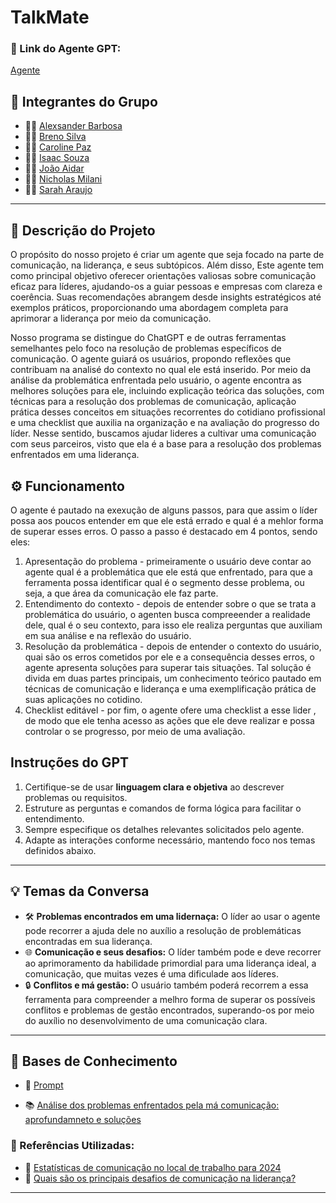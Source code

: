 # TalkMate

### **🔗 Link do Agente GPT:**  
[Agente](https://chatgpt.com/g/g-679af299850481918a86a8b40bf9f0bd-talkmate)

## **👥 Integrantes do Grupo**  
- 🧑‍💻 [Alexsander Barbosa](https://github.com/Alex-Silva2004)  
- 🧑‍💻 [Breno Silva](https://github.com/brenofgsilva)  
- 👩‍💻 [Caroline Paz](https://github.com/Carolmpaz)  
- 🧑‍💻 [Isaac Souza](https://gitHub.com/IsaacSOuzaSanTOS)  
- 🧑‍💻 [João Aidar](https://gitHub.com/joaoaidar)  
- 🧑‍💻 [Nicholas Milani](https://github.com/nicholasmillani)  
- 👩‍💻 [Sarah Araujo](https://gitHub.com/SarahAraujoDuarte)  

---

## **📄 Descrição do Projeto**  
 <p>O propósito do nosso projeto é criar um agente que seja focado na parte de comunicação, na liderança, e seus subtópicos. Além disso, Este agente tem como principal objetivo oferecer orientações valiosas sobre comunicação eficaz para líderes, ajudando-os a guiar pessoas e empresas com clareza e coerência. Suas recomendações abrangem desde insights estratégicos até exemplos práticos, proporcionando uma abordagem completa para aprimorar a liderança por meio da comunicação.<p>
 <p>Nosso programa se distingue do ChatGPT e de outras ferramentas semelhantes pelo foco na resolução de problemas específicos de comunicação. O agente guiará os usuários, propondo reflexões que contribuam na analisé do contexto no qual ele está inserido. Por meio da análise da problemática enfrentada pelo usuário, o agente encontra as melhores soluções para ele, incluindo explicação teórica das soluções, com técnicas para a resolução dos problemas de comunicação, aplicação prática desses conceitos em situações recorrentes do cotidiano profissional e uma checklist que auxilia na organização e na avaliação do progresso do líder. Nesse sentido, buscamos ajudar lideres a cultivar uma comunicação com seus parceiros, visto que ela é a base para a resolução dos problemas enfrentados em uma liderança.</p>

## **⚙️ Funcionamento**  
<p>O agente é pautado na exexução de alguns passos, para que assim o líder possa aos poucos entender em que ele está errado e qual é a mehlor forma de superar esses erros. 
O passo a passo é destacado em 4 pontos, sendo eles: </p>
 
1. Apresentação do problema - primeiramente o usuário deve contar ao agente qual é a problemática que ele está que enfrentado, para que a ferramenta possa identificar qual é o segmento desse problema, ou seja, a que área da comunicação ele faz parte.
2. Entendimento do contexto - depois de entender sobre o que se trata a problemática do usuário, o agenten busca compreeender a realidade dele, qual é o seu contexto, para isso ele realiza perguntas que auxiliam em sua análise e na reflexão do usuário. 
3. Resolução da problemática - depois de entender o contexto do usuário, quai são os erros cometidos por ele e a consequência desses erros, o agente apresenta soluções para superar tais situações. Tal solução é divida em duas partes principais, um conhecimento teórico pautado em técnicas de comunicação e liderança e uma exemplificação prática de suas aplicações no cotidino.
4. Checklist editável - por fim, o agente ofere uma checklist a esse lider , de modo que ele tenha acesso as ações que ele deve realizar e possa controlar o se progresso, por meio de uma avaliação.

## **Instruções do GPT** 
1. Certifique-se de usar **linguagem clara e objetiva** ao descrever problemas ou requisitos.  
2. Estruture as perguntas e comandos de forma lógica para facilitar o entendimento.  
3. Sempre especifique os detalhes relevantes solicitados pelo agente.  
4. Adapte as interações conforme necessário, mantendo foco nos temas definidos abaixo.  
---
## **💡 Temas da Conversa** 
- 🛠️ **Problemas encontrados em uma lidernaça:** O líder ao usar o agente pode recorrer a ajuda dele no auxílio a resolução de problemáticas encontradas em sua liderança.
- 🌐 **Comunicação e seus desafios:** O líder também pode e deve recorrer ao aprimoramento da habilidade primordial para uma liderança ideal, a comunicação, que muitas vezes é uma dificulade aos líderes.
- 🔒 **Conflitos e má gestão:** O usuário também poderá recorrem a essa ferramenta para compreender a melhro forma de superar os possíveis conflitos e problemas de gestão encontrados, superando-os por meio do auxílio no desenvolvimento de uma comunicação clara.



---

## **📖 Bases de Conhecimento**  

- 🦾 [Prompt](https://docs.google.com/document/d/10akwqKeH3OxtxRF_QtK2OtQ9NSxiKlCySDuFk_I6ouk/edit?usp=sharing)

- 📚 [Análise dos problemas enfrentados pela má comunicação: aprofundamneto e soluções]()

### **🔎 Referências Utilizadas:**  
- 🔗 [Estatísticas de comunicação no local de trabalho para 2024](https://pumble.com/learn/pt/communication/communication-statistics/#:~:text=43%25%20deles%20afirmam%20que%20a,impacto%20financeiro%20da%20m%C3%A1%20comunica%C3%A7%C3%A3o)  
- 🔗 [Quais são os principais desafios de comunicação na liderança? ](https://www.alura.com.br/empresas/artigos/quais-sao-os-principais-desafios-de-comunicacao-na-lideranca?srsltid=AfmBOoqVV2iadXq788_jljRSj5yjcNZvgqgk8CcmuepSmUpcX7-SyGfh)  
 

---
